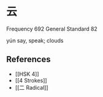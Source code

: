 # 云
Frequency 692
General Standard 82

yún
say, speak; clouds

## References
- [[HSK 4]]
- [[4 Strokes]]
- [[二 Radical]]
